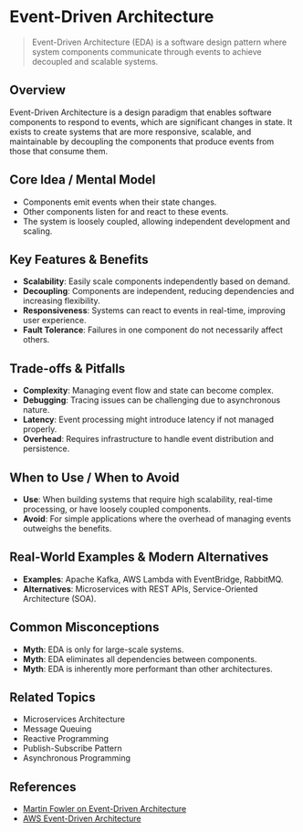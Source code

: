 # Event-Driven Architecture

> Event-Driven Architecture (EDA) is a software design pattern where system components communicate through events to achieve decoupled and scalable systems.

## Overview
Event-Driven Architecture is a design paradigm that enables software components to respond to events, which are significant changes in state. It exists to create systems that are more responsive, scalable, and maintainable by decoupling the components that produce events from those that consume them.

## Core Idea / Mental Model
- Components emit events when their state changes.
- Other components listen for and react to these events.
- The system is loosely coupled, allowing independent development and scaling.

## Key Features & Benefits
- **Scalability**: Easily scale components independently based on demand.
- **Decoupling**: Components are independent, reducing dependencies and increasing flexibility.
- **Responsiveness**: Systems can react to events in real-time, improving user experience.
- **Fault Tolerance**: Failures in one component do not necessarily affect others.

## Trade-offs & Pitfalls
- **Complexity**: Managing event flow and state can become complex.
- **Debugging**: Tracing issues can be challenging due to asynchronous nature.
- **Latency**: Event processing might introduce latency if not managed properly.
- **Overhead**: Requires infrastructure to handle event distribution and persistence.

## When to Use / When to Avoid
- **Use**: When building systems that require high scalability, real-time processing, or have loosely coupled components.
- **Avoid**: For simple applications where the overhead of managing events outweighs the benefits.

## Real-World Examples & Modern Alternatives
- **Examples**: Apache Kafka, AWS Lambda with EventBridge, RabbitMQ.
- **Alternatives**: Microservices with REST APIs, Service-Oriented Architecture (SOA).

## Common Misconceptions
- **Myth**: EDA is only for large-scale systems.
- **Myth**: EDA eliminates all dependencies between components.
- **Myth**: EDA is inherently more performant than other architectures.

## Related Topics
- Microservices Architecture
- Message Queuing
- Reactive Programming
- Publish-Subscribe Pattern
- Asynchronous Programming

## References
- [Martin Fowler on Event-Driven Architecture](https://martinfowler.com/articles/201701-event-driven.html)  
- [AWS Event-Driven Architecture](https://aws.amazon.com/event-driven-architecture/)